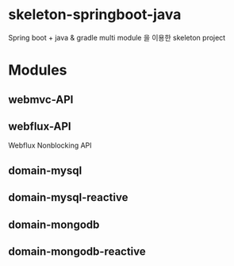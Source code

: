 # skeleton-springboot-java
Spring boot + java & gradle multi module 을 이용한 skeleton project

# Modules
## webmvc-API
## webflux-API
Webflux Nonblocking API
## domain-mysql
## domain-mysql-reactive
## domain-mongodb
## domain-mongodb-reactive
